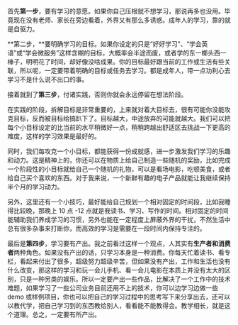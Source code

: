 首先**第一步**，要有学习的意愿。如果你自己压根就不想学习，那说再多也没用。毕竟现在没有老师、家长在旁边看着，外界又有那么多诱惑。成年人的学习，靠的就是自驱力。 



**第二步，**要明确学习的目标。如果你设定的只是“好好学习”、“学会英语”或“学会微服务”这样含糊的目标，大概率会半途而废，或者学的东一榔头西一棒子，明明花了时间，却好像没啥成果。你的目标最好跟当前的工作或生活有些关联，所以呢，一定要带着明确的目标或任务去学习。都是成年人，带一点功利心去学习不是什么说不出口的事。



接着就到了**第三步**，付诸实践，否则你就会永远停留在想法阶段。

在实践的阶段，拆解目标是非常重要的，上来就对着大目标去，很有可能你没能攻克目标，反而被目标给搞趴下了。目标越大，中途放弃的可能就越大。我们可以把每个小目标设定的比当前的水平稍微好一点，稍稍跨越出舒适区去挑战一下更高的难度，这样的学习效果是最好的。

同时，我们每攻克一个小目标，都能获得一份成就感，进一步激发我们学习的乐趣和动力。这是精神上的，你还可以在物质上给自己制造一些随机的奖励，比如完成一个阶段性的小目标就给自己一个随机的礼物，可以是看场电影，吃顿美食，或者给自己买个喜欢的东西。对于我来说，一个新鲜有趣的电子产品就能让我继续保持半个月的学习动力。



另外，这里还有一个小技巧，最好能给自己规划一个相对固定的时间段，比如我睡得比较晚，那晚上 10 点 -12 点就是我读书、学习、写作的时间。相对固定的时间能辅助我们养成学习的习惯，另外也能在一定程度上屏蔽外界的干扰，不然生活中总有很多杂事来打断你，而高效的学习是需要在一段时间内保持专注的。

最后是**第四步**，学习要有产出。我之前看过这样一个观点，人其实有**生产者和消费者**两种角色。如果没有产出的话，只学习本身是一种消费。你每天忙着读书、看专栏，看起来付出了很多，超级努力超级辛苦，但如果没有产出，工作和生活也没有什么改变，那这样的学习和玩一会儿手机、看一会儿电影在本质上并没有太大的区别，只是一种另类的娱乐。所以一定要产出一些作品，比解决了一个工作中的技术难题，如果学习了一些公司业务目前还用不上的技术，你可以边学习边做一些 demo 或样例项目，你也可以把自己的学习过程中的思考写下来分享出去，还可以以教代学，把自己学习到的东西教给别人，看看能不能教得会。教学相长，就是这个道理。总之，一定要有所产出。